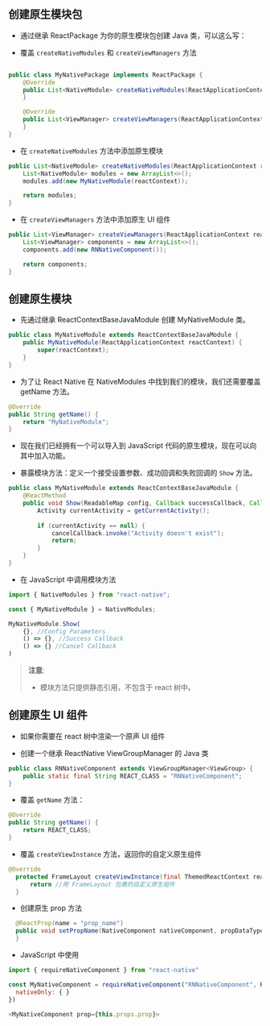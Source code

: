 
## 创建原生模块包

- 通过继承 ReactPackage 为你的原生模块包创建 Java 类，可以这么写：

- 覆盖 `createNativeModules` 和 `createViewManagers` 方法

```java

public class MyNativePackage implements ReactPackage {
    @Override
    public List<NativeModule> createNativeModules(ReactApplicationContext reactContext) {
    }

    @Override
    public List<ViewManager> createViewManagers(ReactApplicationContext reactContext) {
    }
}

```

- 在 `createNativeModules` 方法中添加原生模块

```java
public List<NativeModule> createNativeModules(ReactApplicationContext reactContext) {
    List<NativeModule> modules = new ArrayList<>();
    modules.add(new MyNativeModule(reactContext));

    return modules;
}
```

- 在 `createViewManagers` 方法中添加原生 UI 组件

```java
public List<ViewManager> createViewManagers(ReactApplicationContext reactContext) {
    List<ViewManager> components = new ArrayList<>();
    components.add(new RNNativeComponent());

    return components;
}
```

## 创建原生模块

- 先通过继承 ReactContextBaseJavaModule 创建 MyNativeModule 类。

```java
public class MyNativeModule extends ReactContextBaseJavaModule {
    public MyNativeModule(ReactApplicationContext reactContext) {
        super(reactContext);
    }
}
```

- 为了让 React Native 在 NativeModules 中找到我们的模块，我们还需要覆盖 getName 方法。

```java
@Override
public String getName() {
    return "MyNativeModule";
}
```

- 现在我们已经拥有一个可以导入到 JavaScript 代码的原生模块，现在可以向其中加入功能。

- 暴露模块方法：定义一个接受设置参数、成功回调和失败回调的 `Show` 方法。

```java
public class MyNativeModule extends ReactContextBaseJavaModule {
    @ReactMethod
    public void Show(ReadableMap config, Callback successCallback, Callback cancelCallback) {
        Activity currentActivity = getCurrentActivity();
    
        if (currentActivity == null) {
            cancelCallback.invoke("Activity doesn't exist");
            return;
        }
    }
}
```

- 在 JavaScript 中调用模块方法

```javascript
import { NativeModules } from "react-native";

const { MyNativeModule } = NativeModules;

MyNativeModule.Show(
    {}, //Config Parameters
    () => {}, //Success Callback
    () => {} //Cancel Callback
)

```

> **注意**:
> - 模块方法只提供静态引用，不包含于 react 树中。

## 创建原生 UI 组件

- 如果你需要在 react 树中渲染一个原声 UI 组件

- 创建一个继承 ReactNative ViewGroupManager 的 Java 类

```java
public class RNNativeComponent extends ViewGroupManager<ViewGroup> {
    public static final String REACT_CLASS = "RNNativeComponent";
}
```

- 覆盖 `getName` 方法：

```java
@Override 
public String getName() {
    return REACT_CLASS;
} 
```

- 覆盖 `createViewInstance` 方法，返回你的自定义原生组件

```java
@Override 
  protected FrameLayout createViewInstance(final ThemedReactContext reactContext) {
      return //用 FrameLayout 包裹的自定义原生组件
  }
```

- 创建原生 prop 方法

```java
  @ReactProp(name = "prop_name") 
  public void setPropName(NativeComponent nativeComponent, propDataType prop) {
  }
```


- JavaScript 中使用

```javascript
import { requireNativeComponent } from "react-native"

const MyNativeComponent = requireNativeComponent("RNNativeComponent", RNNativeComponent, {
  nativeOnly: { }
})

<MyNativeComponent prop={this.props.prop}>
```
